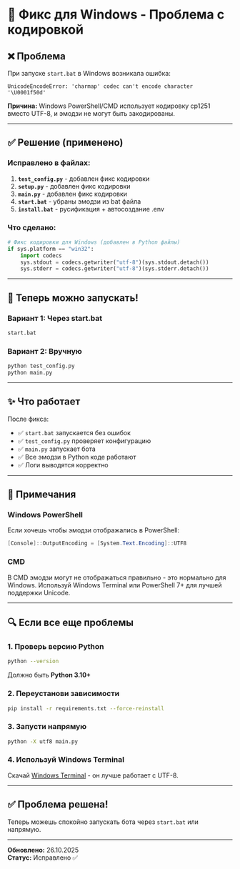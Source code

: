 # 🔧 Фикс для Windows - Проблема с кодировкой

## ❌ Проблема

При запуске `start.bat` в Windows возникала ошибка:
```
UnicodeEncodeError: 'charmap' codec can't encode character '\U0001f50d'
```

**Причина:** Windows PowerShell/CMD использует кодировку cp1251 вместо UTF-8, и эмодзи не могут быть закодированы.

---

## ✅ Решение (применено)

### Исправлено в файлах:

1. **`test_config.py`** - добавлен фикс кодировки
2. **`setup.py`** - добавлен фикс кодировки
3. **`main.py`** - добавлен фикс кодировки
4. **`start.bat`** - убраны эмодзи из bat файла
5. **`install.bat`** - русификация + автосоздание .env

### Что сделано:

```python
# Фикс кодировки для Windows (добавлен в Python файлы)
if sys.platform == "win32":
    import codecs
    sys.stdout = codecs.getwriter("utf-8")(sys.stdout.detach())
    sys.stderr = codecs.getwriter("utf-8")(sys.stderr.detach())
```

---

## 🚀 Теперь можно запускать!

### Вариант 1: Через start.bat
```bash
start.bat
```

### Вариант 2: Вручную
```bash
python test_config.py
python main.py
```

---

## ✨ Что работает

После фикса:
- ✅ `start.bat` запускается без ошибок
- ✅ `test_config.py` проверяет конфигурацию
- ✅ `main.py` запускает бота
- ✅ Все эмодзи в Python коде работают
- ✅ Логи выводятся корректно

---

## 📝 Примечания

### Windows PowerShell
Если хочешь чтобы эмодзи отображались в PowerShell:
```powershell
[Console]::OutputEncoding = [System.Text.Encoding]::UTF8
```

### CMD
В CMD эмодзи могут не отображаться правильно - это нормально для Windows.
Используй Windows Terminal или PowerShell 7+ для лучшей поддержки Unicode.

---

## 🔍 Если все еще проблемы

### 1. Проверь версию Python
```bash
python --version
```
Должно быть **Python 3.10+**

### 2. Переустанови зависимости
```bash
pip install -r requirements.txt --force-reinstall
```

### 3. Запусти напрямую
```bash
python -X utf8 main.py
```

### 4. Используй Windows Terminal
Скачай [Windows Terminal](https://aka.ms/terminal) - он лучше работает с UTF-8.

---

## ✅ Проблема решена!

Теперь можешь спокойно запускать бота через `start.bat` или напрямую.

---

**Обновлено:** 26.10.2025  
**Статус:** Исправлено ✅

